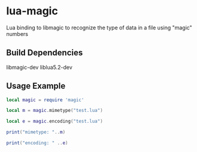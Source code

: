 # lua-magic

Lua binding to libmagic to recognize the type of data in a file using "magic" numbers

## Build Dependencies

libmagic-dev liblua5.2-dev

## Usage Example

```lua
local magic = require 'magic'

local m = magic.mimetype("test.lua")

local e = magic.encoding("test.lua")

print("mimetype: "..m)

print("encoding: " ..e)
```


